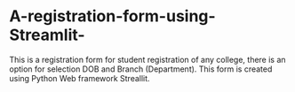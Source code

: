 # A-registration-form-using-Streamlit-
This is a registration form for student  registration of any college, there is an option for selection DOB and Branch (Department). This form is created using Python Web framework Streallit.
